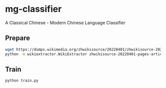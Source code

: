 # mg-classifier

A Classical Chinese - Modern Chinese Language Classifier

## Prepare

```sh
wget https://dumps.wikimedia.org/zhwikisource/20220401/zhwikisource-20220401-pages-articles-multistream.xml.bz2
python -m wikiextractor.WikiExtractor zhwikisource-20220401-pages-articles-multistream.xml.bz2
```

## Train

```sh
python train.py
```
